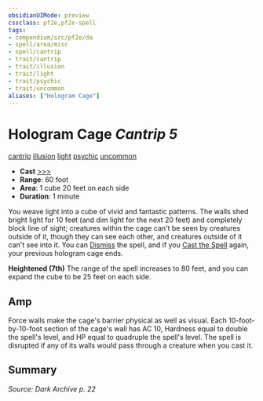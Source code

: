 ```yaml
---
obsidianUIMode: preview
cssclass: pf2e,pf2e-spell
tags:
- compendium/src/pf2e/da
- spell/area/misc
- spell/cantrip
- trait/cantrip
- trait/illusion
- trait/light
- trait/psychic
- trait/uncommon
aliases: ["Hologram Cage"]
---
```

# Hologram Cage *Cantrip 5*   
[cantrip](cantrip.md "Cantrip Spell Trait")  [illusion](illusion.md "Illusion School Trait")  [light](Reference/Rules/Traits/light.md "Light Effect Trait")  [psychic](Reference/Rules/Traits/psychic-da.md "Psychic Class Trait")  [uncommon](uncommon.md "Uncommon Rarity Trait")  

- **Cast** [>>>](chapter-9-playing-the-game.md#Actions "Three-Action") 
- **Range**: 60 foot
- **Area**: 1 cube 20 feet on each side
- **Duration**: 1 minute

You weave light into a cube of vivid and fantastic patterns. The walls shed bright light for 10 feet (and dim light for the next 20 feet) and completely block line of sight; creatures within the cage can't be seen by creatures outside of it, though they can see each other, and creatures outside of it can't see into it. You can [Dismiss](dismiss.md) the spell, and if you [Cast the Spell](cast-a-spell.md) again, your previous hologram cage ends.

**Heightened (7th)** The range of the spell increases to 80 feet, and you can expand the cube to be 25 feet on each side.

## Amp

Force walls make the cage's barrier physical as well as visual. Each 10-foot-by-10-foot section of the cage's wall has AC 10, Hardness equal to double the spell's level, and HP equal to quadruple the spell's level. The spell is disrupted if any of its walls would pass through a creature when you cast it.

## Summary

*Source: Dark Archive p. 22*